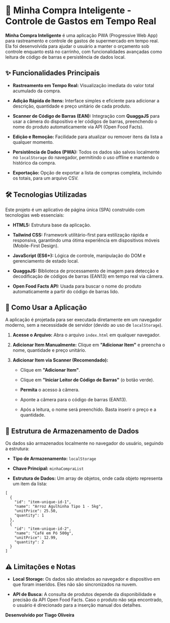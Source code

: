 # 🛒 Minha Compra Inteligente - Controle de Gastos em Tempo Real

**Minha Compra Inteligente** é uma aplicação PWA (Progressive Web App) para rastreamento e controle de gastos de supermercado em tempo real. Ela foi desenvolvida para ajudar o usuário a manter o orçamento sob controle enquanto está no carrinho, com funcionalidades avançadas como leitura de código de barras e persistência de dados local.

## ✨ Funcionalidades Principais

- **Rastreamento em Tempo Real:** Visualização imediata do valor total acumulado da compra.
    
- **Adição Rápida de Itens:** Interface simples e eficiente para adicionar a descrição, quantidade e preço unitário de cada produto.
    
- **Scanner de Código de Barras (EAN):** Integração com **QuaggaJS** para usar a câmera do dispositivo e ler códigos de barras, preenchendo o nome do produto automaticamente via API (Open Food Facts).
    
- **Edição e Remoção:** Facilidade para atualizar ou remover itens da lista a qualquer momento.
    
- **Persistência de Dados (PWA):** Todos os dados são salvos localmente no `localStorage` do navegador, permitindo o uso offline e mantendo o histórico da compra.
    
- **Exportação:** Opção de exportar a lista de compras completa, incluindo os totais, para um arquivo CSV.
    

## 🛠️ Tecnologias Utilizadas

Este projeto é um aplicativo de página única (SPA) construído com tecnologias web essenciais:

- **HTML5:** Estrutura base da aplicação.
    
- **Tailwind CSS:** Framework utilitário-first para estilização rápida e responsiva, garantindo uma ótima experiência em dispositivos móveis (Mobile-First Design).
    
- **JavaScript (ES6+):** Lógica de controle, manipulação do DOM e gerenciamento de estado local.
    
- **QuaggaJS:** Biblioteca de processamento de imagem para detecção e decodificação de códigos de barras (EAN13) em tempo real via câmera.
    
- **Open Food Facts API:** Usada para buscar o nome do produto automaticamente a partir do código de barras lido.
    

## 🚀 Como Usar a Aplicação

A aplicação é projetada para ser executada diretamente em um navegador moderno, sem a necessidade de servidor (devido ao uso de `localStorage`).

1. **Acesse o Arquivo:** Abra o arquivo `index.html` em qualquer navegador.
    
2. **Adicionar Item Manualmente:** Clique em **"Adicionar Item"** e preencha o nome, quantidade e preço unitário.
    
3. **Adicionar Item via Scanner (Recomendado):**
    
    - Clique em **"Adicionar Item"**.
        
    - Clique em **"Iniciar Leitor de Código de Barras"** (o botão verde).
        
    - **Permita** o acesso à câmera.
        
    - Aponte a câmera para o código de barras (EAN13).
        
    - Após a leitura, o nome será preenchido. Basta inserir o preço e a quantidade.
        

## 💾 Estrutura de Armazenamento de Dados

Os dados são armazenados localmente no navegador do usuário, seguindo a estrutura:

- **Tipo de Armazenamento:** `localStorage`
    
- **Chave Principal:** `minhaCompraList`
    
- **Estrutura de Dados:** Um array de objetos, onde cada objeto representa um item da lista:
    

```
[
  {
    "id": "item-unique-id-1",
    "name": "Arroz Agulhinha Tipo 1 - 5kg",
    "unitPrice": 25.50,
    "quantity": 1
  },
  {
    "id": "item-unique-id-2",
    "name": "Café em Pó 500g",
    "unitPrice": 12.99,
    "quantity": 2
  }
]
```

## ⚠️ Limitações e Notas

- **Local Storage:** Os dados são atrelados ao navegador e dispositivo em que foram inseridos. Eles não são sincronizados na nuvem.
    
- **API de Busca:** A consulta de produtos depende da disponibilidade e precisão da API Open Food Facts. Caso o produto não seja encontrado, o usuário é direcionado para a inserção manual dos detalhes.
    

**Desenvolvido por Tiago Oliveira**
